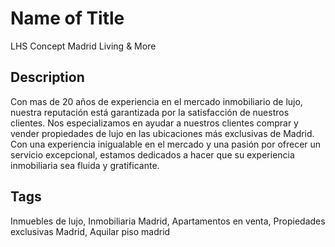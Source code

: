 # Name of Title

LHS Concept Madrid
Living & More

## Description

Con mas de 20 años de experiencia en el mercado inmobiliario de lujo, nuestra reputación está garantizada por la satisfacción de nuestros clientes.
Nos especializamos en ayudar a nuestros clientes comprar y vender propiedades de lujo en las ubicaciones más exclusivas de Madrid. Con una experiencia inigualable en el mercado y una pasión por ofrecer un servicio excepcional, estamos dedicados a hacer que su experiencia inmobiliaria sea fluida y gratificante.

## Tags

Inmuebles de lujo, Inmobiliaria Madrid, Apartamentos en venta, Propiedades exclusivas Madrid, Aquilar piso madrid

